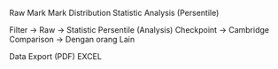 Raw Mark
Mark Distribution
Statistic
Analysis (Persentile)

Filter → Raw → Statistic
Persentile (Analysis)
Checkpoint → Cambridge
Comparison → Dengan orang Lain

Data Export (PDF) EXCEL
